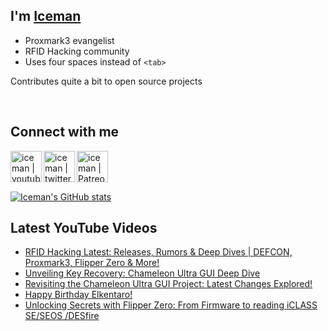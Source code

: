 ## I'm [Iceman][website]

- Proxmark3 evangelist
- RFID Hacking community
- Uses four spaces instead of `<tab>`

Contributes quite a bit to open source projects

<br />

## Connect with me

[<img align="left" alt="iceman | youtube" height="50px" src="https://upload.wikimedia.org/wikipedia/commons/0/09/YouTube_full-color_icon_%282017%29.svg" />][youtube]
[<img align="left" alt="iceman | twitter" height="50px" src="https://upload.wikimedia.org/wikipedia/commons/thumb/6/6b/Twitter_Logo_Blue.png/640px-Twitter_Logo_Blue.png" />][twitter]
[<img align="left" alt="iceman | Patreon" height="50px" src="https://upload.wikimedia.org/wikipedia/commons/5/5a/Patreon_logomark.svg" />][patreon]

<br /><br /><br />

[![Iceman's GitHub stats](https://github-readme-stats.vercel.app/api?username=iceman1001&show_icons=true&theme=calm)](https://github.com/anuraghazra/github-readme-stats)


## Latest YouTube Videos
<!-- YOUTUBE:START -->
- [RFID Hacking Latest:  Releases, Rumors &amp; Deep Dives | DEFCON, Proxmark3, Flipper Zero &amp; More!](https://www.youtube.com/watch?v=TMaTvMFyCXA)
- [Unveiling Key Recovery: Chameleon Ultra GUI Deep Dive](https://www.youtube.com/watch?v=Pgd6g9dyp9E)
- [Revisiting the Chameleon Ultra GUI Project: Latest Changes Explored!](https://www.youtube.com/watch?v=YqE8wyVSse4)
- [Happy Birthday Elkentaro!](https://www.youtube.com/watch?v=cbCMfdvZ_Sg)
- [Unlocking Secrets with Flipper Zero: From Firmware to reading iCLASS SE/SEOS /DESfire](https://www.youtube.com/watch?v=YbCfg6BQpjs)
<!-- YOUTUBE:END -->

[website]: http://www.icedev.se
[twitter]: https://twitter.com/herrmann1001
[youtube]: https://www.youtube.com/c/ChrisHerrmann1001
[patreon]: https://www.patreon.com/iceman1001
